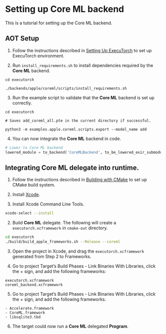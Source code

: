 # Setting up Core ML backend

This is a tutorial for setting up the Core ML backend.

## AOT Setup

1. Follow the instructions described in [Setting Up ExecuTorch](/docs/source/getting-started-setup.md) to set up ExecuTorch environment.

2. Run `install_requirements.sh` to install dependencies required by the **Core ML** backend.

```
cd executorch

./backends/apple/coreml/scripts/install_requirements.sh

```

3. Run the example script to validate that the **Core ML** backend is set up correctly.

```
cd executorch

# Saves add_coreml_all.pte in the current directory if successful.

python3 -m examples.apple.coreml.scripts.export --model_name add

```

4. You can now integrate the **Core ML** backend in code.

```python
# Lower to Core ML backend
lowered_module = to_backend('CoreMLBackend', to_be_lowered_exir_submodule, [])
```


## Integrating Core ML delegate into runtime.

1. Follow the instructions described in [Building with CMake](/docs/source/runtime-build-and-cross-compilation.md#building-with-cmake) to set up CMake build system.

2. Install [Xcode](https://developer.apple.com/xcode/).

3. Install Xcode Command Line Tools.

```bash
xcode-select --install
```

2. Build **Core ML** delegate. The following will create a `executorch.xcframework` in `cmake-out` directory.

```bash
cd executorch
./build/build_apple_frameworks.sh --Release --coreml
```
3. Open the project in Xcode, and drag the `executorch.xcframework` generated from Step 2 to Frameworks.

4. Go to project Target’s Build Phases -  Link Binaries With Libraries, click the + sign, and add the following frameworks:

```
executorch.xcframework
coreml_backend.xcframework
```

5. Go to project Target’s Build Phases -  Link Binaries With Libraries, click the + sign, and add the following frameworks.
```
- Accelerate.framework
- CoreML.framework
- libsqlite3.tbd
```

6. The target could now run a **Core ML** delegated **Program**.
